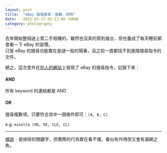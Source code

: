 ```yaml
---
layout: post
title:  "eBay 進階搜尋：複數、排除"
date:   2022-03-11 02:12:08 +0800 
category: photography
---
```


去年開始整個迷上買二手相機的，雖然也沒真的買到幾台，但也養成了每天睡前都會看一下 eBay 的習慣。  
只是 eBay 的搜尋功能實在是謎一般的陽春，且之前一直都找不到進階搜尋指令的文件。

總之，這次意外在[別人的網站](https://www.kenrockwell.com/olympus/35-sp.htm)上發現了 eBay 的搜尋指令，記錄下來：

#### AND

所有 keyword 的連結都是 AND

#### OR

搜尋複數項，只要符合其中一個條件即可：`(A, B, C)`

e.g.
`minolta (XD, XE, CLE, CL)`

---

[據說](https://community.ebay.com/t5/Buying/How-to-use-Boolean-operators-in-ebay-search/td-p/29941476) `-` 是排除的關鍵字，但實際的行為實在看不懂，看似有作用但又會有漏網之魚。

